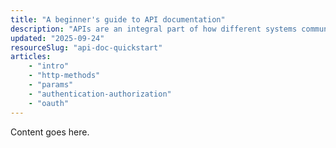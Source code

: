 ```yaml
---
title: "A beginner's guide to API documentation"
description: "APIs are an integral part of how different systems communicate with each other, and are one of the most important components of modern software development. This guide gives you a quick intro to what APIs are and how to document them."
updated: "2025-09-24"
resourceSlug: "api-doc-quickstart"
articles:
    - "intro"
    - "http-methods"
    - "params"
    - "authentication-authorization"
    - "oauth"
---
```

Content goes here.
